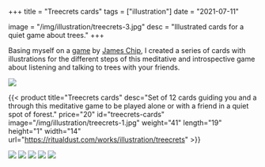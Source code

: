 +++
title = "Treecrets cards"
tags = ["illustration"]
date = "2021-07-11"

image = "/img/illustration/treecrets-3.jpg"
desc = "Illustrated cards for a quiet game about trees."
+++

Basing myself on a [game](https://jameschip.io/games/treecrets.html) by [James Chip](https://jameschip.io/index.html), I created a series of cards with illustrations for the different steps of this meditative and introspective game about listening and talking to trees with your friends.

![](/img/illustration/treecrets-1.jpg)

{{< product title="Treecrets cards" desc="Set of 12 cards guiding you and a through this meditative game to be played alone or with a friend in a quiet spot of forest." price="20" id="treecrets-cards" image="/img/illustration/treecrets-1.jpg" weight="41" length="19" height="1" width="14" url="https://ritualdust.com/works/illustration/treecrets" >}}

![](/img/illustration/treecrets-6.jpg)
![](/img/illustration/treecrets-2.jpg)
![](/img/illustration/treecrets-3.jpg)
![](/img/illustration/treecrets-4.jpg)
![](/img/illustration/treecrets-5.jpg)
